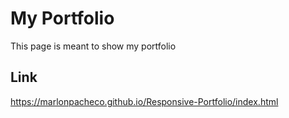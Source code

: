# My Portfolio

This page is meant to show my portfolio

## Link
https://marlonpacheco.github.io/Responsive-Portfolio/index.html